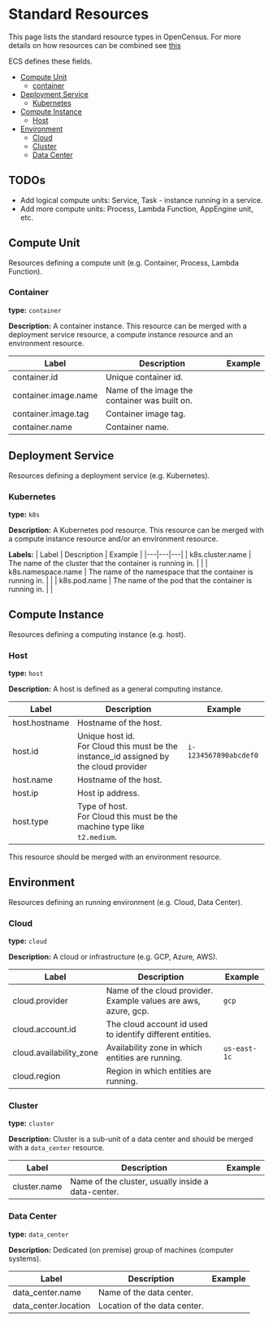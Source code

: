 # Standard Resources

This page lists the standard resource types in OpenCensus. For more details on how resources can 
be combined see [this](Resource.md)

ECS defines these fields.
 * [Compute Unit](#compute-unit)
   * [container](#container)
 * [Deployment Service](#deployment-service)
   * [Kubernetes](#kubernetes)
 * [Compute Instance](#compute-instance)
   * [Host](#host)
 * [Environment](#event)
   * [Cloud](#cloud)
   * [Cluster](#cluster)
   * [Data Center](#data-center)

## TODOs
* Add logical compute units: Service, Task - instance running in a service.
* Add more compute units: Process, Lambda Function, AppEngine unit, etc.

## Compute Unit
Resources defining a compute unit (e.g. Container, Process, Lambda Function).

### Container
**type:** `container`

**Description:** A container instance. This resource can be merged with a deployment service
resource, a compute instance resource and an environment resource.

| Label  | Description  | Example  |
|---|---|---|
| container.id | Unique container id. |  |
| container.image.name | Name of the image the container was built on. |  |
| container.image.tag | Container image tag. |  |
| container.name | Container name. |  |

## Deployment Service
Resources defining a deployment service (e.g. Kubernetes).

### Kubernetes
**type:** `k8s`

**Description:** A Kubernetes pod resource. This resource can be merged with a compute instance
resource and/or an environment resource.

**Labels:**
| Label  | Description  | Example  |
|---|---|---|
| k8s.cluster.name | The name of the cluster that the container is running in. |  |
| k8s.namespace.name | The name of the namespace that the container is running in. |  |
| k8s.pod.name | The name of the pod that the container is running in. |  |

## Compute Instance
Resources defining a computing instance (e.g. host).

### Host
**type:** `host`

**Description:** A host is defined as a general computing instance.

| Label  | Description  | Example  |
|---|---|---|
| host.hostname | Hostname of the host.<br/> |  |
| host.id | Unique host id.<br/> For Cloud this must be the instance_id assigned by the cloud provider | `i-1234567890abcdef0` |
| host.name | Hostname of the host. |  |
| host.ip | Host ip address. |  |
| host.type | Type of host.<br/> For Cloud this must be the machine type like `t2.medium`.|  |

This resource should be merged with an environment resource.

## Environment

Resources defining an running environment (e.g. Cloud, Data Center).

### Cloud
**type:** `cloud`

**Description:** A cloud or infrastructure (e.g. GCP, Azure, AWS).

| Label  | Description  | Example  |
|---|---|---|
| cloud.provider | Name of the cloud provider.<br/> Example values are aws, azure, gcp. | `gcp` |
| cloud.account.id | The cloud account id used to identify different entities. |  |
| cloud.availability_zone | Availability zone in which entities are running. | `us-east-1c` |
| cloud.region | Region in which entities are running. |  |

### Cluster
**type:** `cluster`

**Description:** Cluster is a sub-unit of a data center and should be merged with a `data_center`
resource.

| Label  | Description  | Example  |
|---|---|---|
| cluster.name | Name of the cluster, usually inside a data-center. |  |

### Data Center
**type:** `data_center`

**Description:** Dedicated (on premise) group of machines (computer systems).

| Label  | Description  | Example  |
|---|---|---|
| data_center.name | Name of the data center. |  |
| data_center.location | Location of the data center. |  |